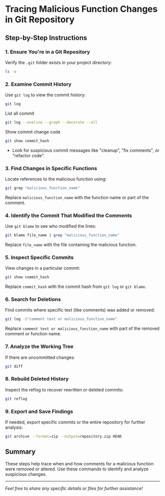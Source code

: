 
# Tracing Malicious Function Changes in Git Repository

## Step-by-Step Instructions

### 1. Ensure You're in a Git Repository
Verify the `.git` folder exists in your project directory:
```bash
ls -a
```

### 2. Examine Commit History
Use `git log` to view the commit history:
```bash
git log
```
List all commit
```bash
git log --oneline --graph --decorate --all
```
Show commit change code
```bash
git show commit_hash
```
- Look for suspicious commit messages like "cleanup", "fix comments", or "refactor code".

### 3. Find Changes in Specific Functions
Locate references to the malicious function using:
```bash
git grep "malicious_function_name"
```
Replace `malicious_function_name` with the function name or part of the comment.

### 4. Identify the Commit That Modified the Comments
Use `git blame` to see who modified the lines:
```bash
git blame file_name | grep "malicious_function_name"
```
Replace `file_name` with the file containing the malicious function.

### 5. Inspect Specific Commits
View changes in a particular commit:
```bash
git show commit_hash
```
Replace `commit_hash` with the commit hash from `git log` or `git blame`.

### 6. Search for Deletions
Find commits where specific text (like comments) was added or removed:
```bash
git log -S"comment text or malicious_function_name"
```
Replace `comment text or malicious_function_name` with part of the removed comment or function name.

### 7. Analyze the Working Tree
If there are uncommitted changes:
```bash
git diff
```

### 8. Rebuild Deleted History
Inspect the reflog to recover rewritten or deleted commits:
```bash
git reflog
```

### 9. Export and Save Findings
If needed, export specific commits or the entire repository for further analysis:
```bash
git archive --format=zip --output=repository.zip HEAD
```

## Summary
These steps help trace when and how comments for a malicious function were removed or altered. Use these commands to identify and analyze suspicious changes.

---

*Feel free to share any specific details or files for further assistance!*
